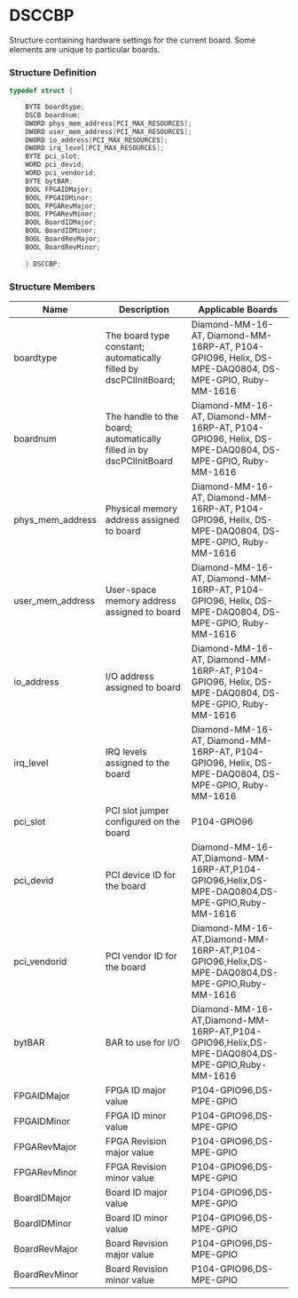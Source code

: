# DSCCBP

Structure containing hardware settings for the current board. Some elements are unique to particular boards.

### Structure Definition

```c
typedef struct { 

    BYTE boardtype; 
    DSCB boardnum; 
    DWORD phys_mem_address[PCI_MAX_RESOURCES]; 
    DWORD user_mem_address[PCI_MAX_RESOURCES]; 
    DWORD io_address[PCI_MAX_RESOURCES]; 
    DWORD irq_level[PCI_MAX_RESOURCES]; 
    BYTE pci_slot; 
    WORD pci_devid; 
    WORD pci_vendorid; 
    BYTE bytBAR; 
    BOOL FPGAIDMajor; 
    BOOL FPGAIDMinor; 
    BOOL FPGARevMajor; 
    BOOL FPGARevMinor; 
    BOOL BoardIDMajor; 
    BOOL BoardIDMinor; 
    BOOL BoardRevMajor; 
    BOOL BoardRevMinor; 
    
    } DSCCBP;
```

### Structure Members

| Name               | Description                                                         | Applicable Boards                                                                                   |
| ------------------ | ------------------------------------------------------------------- | --------------------------------------------------------------------------------------------------- |
| boardtype          | The board type constant; automatically filled by dscPCIInitBoard;   | Diamond-MM-16-AT, Diamond-MM-16RP-AT, P104-GPIO96, Helix, DS-MPE-DAQ0804, DS-MPE-GPIO, Ruby-MM-1616 |
| boardnum           | The handle to the board; automatically filled in by dscPCIInitBoard | Diamond-MM-16-AT, Diamond-MM-16RP-AT, P104-GPIO96, Helix, DS-MPE-DAQ0804, DS-MPE-GPIO, Ruby-MM-1616 |
| phys\_mem\_address | Physical memory address assigned to board                           | Diamond-MM-16-AT, Diamond-MM-16RP-AT, P104-GPIO96, Helix, DS-MPE-DAQ0804, DS-MPE-GPIO, Ruby-MM-1616 |
| user\_mem\_address | User-space memory address assigned to board                         | Diamond-MM-16-AT, Diamond-MM-16RP-AT, P104-GPIO96, Helix, DS-MPE-DAQ0804, DS-MPE-GPIO, Ruby-MM-1616 |
| io\_address        | I/O address assigned to board                                       | Diamond-MM-16-AT, Diamond-MM-16RP-AT, P104-GPIO96, Helix, DS-MPE-DAQ0804, DS-MPE-GPIO, Ruby-MM-1616 |
| irq\_level         | IRQ levels assigned to the board                                    | Diamond-MM-16-AT, Diamond-MM-16RP-AT, P104-GPIO96, Helix, DS-MPE-DAQ0804, DS-MPE-GPIO, Ruby-MM-1616 |
| pci\_slot          | PCI slot jumper configured on the board                             | P104-GPIO96                                                                                         |
| pci\_devid         | PCI device ID for the board                                         | Diamond-MM-16-AT,Diamond-MM-16RP-AT,P104-GPIO96,Helix,DS-MPE-DAQ0804,DS-MPE-GPIO,Ruby-MM-1616       |
| pci\_vendorid      | PCI vendor ID for the board                                         | Diamond-MM-16-AT,Diamond-MM-16RP-AT,P104-GPIO96,Helix,DS-MPE-DAQ0804,DS-MPE-GPIO,Ruby-MM-1616       |
| bytBAR             | BAR to use for I/O                                                  | Diamond-MM-16-AT,Diamond-MM-16RP-AT,P104-GPIO96,Helix,DS-MPE-DAQ0804,DS-MPE-GPIO,Ruby-MM-1616       |
| FPGAIDMajor        | FPGA ID major value                                                 | P104-GPIO96,DS-MPE-GPIO                                                                             |
| FPGAIDMinor        | FPGA ID minor value                                                 | P104-GPIO96,DS-MPE-GPIO                                                                             |
| FPGARevMajor       | FPGA Revision major value                                           | P104-GPIO96,DS-MPE-GPIO                                                                             |
| FPGARevMinor       | FPGA Revision minor value                                           | P104-GPIO96,DS-MPE-GPIO                                                                             |
| BoardIDMajor       | Board ID major value                                                | P104-GPIO96,DS-MPE-GPIO                                                                             |
| BoardIDMinor       | Board ID minor value                                                | P104-GPIO96,DS-MPE-GPIO                                                                             |
| BoardRevMajor      | Board Revision major value                                          | P104-GPIO96,DS-MPE-GPIO                                                                             |
| BoardRevMinor      | Board Revision minor value                                          | P104-GPIO96,DS-MPE-GPIO                                                                             |
